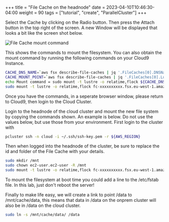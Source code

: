 +++
title = "File Cache on the headnode"
date = 2023-04-10T10:46:30-04:00
weight = 90
tags = ["tutorial", "create", "ParallelCluster"]
+++


Select the Cache by clicking on the Radio button. Then press the Attach button in the top right of the screen. A new Window will be displayed that looks a bit like the screen shot below.

![File Cache mount command](/images/federation-and-cache/filecache-mount.png)

This shows the commands to mount the filesystem. You can also obtain the mount command by running the following commands on your Cloud9 Instance.

```bash
CACHE_DNS_NAME=`aws fsx describe-file-caches | jq '.FileCaches[0].DNSName' | sed s/\"//g`
CACHE_MOUNT_POINT=`aws fsx describe-file-caches | jq '.FileCaches[0].LustreConfiguration.MountName' |sed s/\"//g`
echo Mount command = sudo mount -t lustre -o relatime,flock ${CACHE_DNS_NAME}:/${CACHE_MOUNT_POINT} /mnt
sudo mount -t lustre -o relatime,flock fc-xxxxxxxxxx.fsx.eu-west-1.amazonaws.com:/xyzabc /mnt
```

Once you have the commands, in a seperate browser window, please return to Cloud9, then login to the Cloud Cluster.

Login to the headnode of the cloud cluster and mount the new file system by copying the commands shown. An example is below. Do not use the values below, but use those from your environment. First login to the cluster with

```bash
pcluster ssh -n cloud -i ~/.ssh/ssh-key.pem -r ${AWS_REGION}
```

Then when logged into the headnode of the cluster, be sure to replace the id and folder of the File Cache with your details.

```bash
sudo mkdir /mnt
sudo chown ec2-user.ec2-user -R /mnt
sudo mount -t lustre -o relatime,flock fc-xxxxxxxxxx.fsx.eu-west-1.amazonaws.com@tcp:/aaaaaaaaa /mnt
```

To mount the filesystem at boot time you could add a line to the /etc/fstab file. In this lab, just don't reboot the server!

Finally to make life easy, we will create a link to point /data to /mnt/cache/data, this means that data in /data on the onprem cluster will also be in /data on the cloud cluster. 

```bash
sudo ln -s /mnt/cache/data/ /data
```
